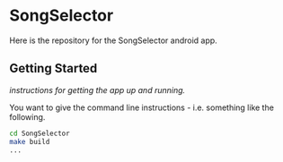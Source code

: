 # SongSelector

Here is the repository for the SongSelector android app.

## Getting Started
*instructions for getting the app up and running.*

You want to give the command line instructions - i.e. something like the following.

```bash
cd SongSelector
make build
...
```
 
